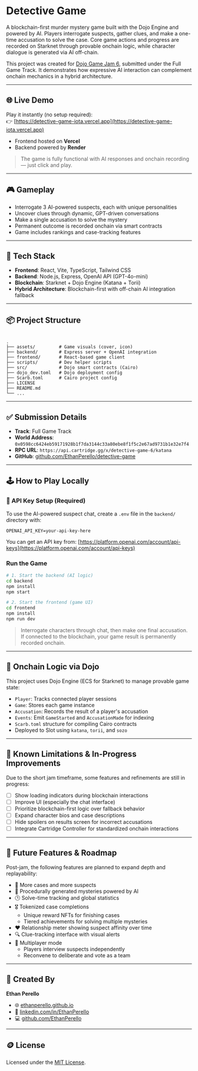 # Detective Game

A blockchain-first murder mystery game built with the Dojo Engine and powered by AI. Players interrogate suspects, gather clues, and make a one-time accusation to solve the case. Core game actions and progress are recorded on Starknet through provable onchain logic, while character dialogue is generated via AI off-chain.

This project was created for [Dojo Game Jam 6](https://github.com/dojoengine), submitted under the Full Game Track. It demonstrates how expressive AI interaction can complement onchain mechanics in a hybrid architecture.

---

## 🌐 Live Demo

Play it instantly (no setup required):  
👉 [https://detective-game-iota.vercel.app](https://detective-game-iota.vercel.app)

- Frontend hosted on **Vercel**
- Backend powered by **Render**

> The game is fully functional with AI responses and onchain recording — just click and play.

---

## 🎮 Gameplay

- Interrogate 3 AI-powered suspects, each with unique personalities  
- Uncover clues through dynamic, GPT-driven conversations  
- Make a single accusation to solve the mystery  
- Permanent outcome is recorded onchain via smart contracts  
- Game includes rankings and case-tracking features  

---

## 🧱 Tech Stack

- **Frontend**: React, Vite, TypeScript, Tailwind CSS  
- **Backend**: Node.js, Express, OpenAI API (GPT-4o-mini)  
- **Blockchain**: Starknet + Dojo Engine (Katana + Torii)  
- **Hybrid Architecture**: Blockchain-first with off-chain AI integration fallback  

---

## 📦 Project Structure

```

.
├── assets/         # Game visuals (cover, icon)
├── backend/        # Express server + OpenAI integration
├── frontend/       # React-based game client
├── scripts/        # Dev helper scripts
├── src/            # Dojo smart contracts (Cairo)
├── dojo_dev.toml   # Dojo deployment config
├── Scarb.toml      # Cairo project config
├── LICENSE
├── README.md
└── ...

````

---

## ✅ Submission Details

- **Track**: Full Game Track  
- **World Address**: `0x0598cc6424eb59171928b1f7da3144c33a80ebe8f1f5c2e67ad9731b1e32e7f4`  
- **RPC URL**: `https://api.cartridge.gg/x/detective-game-6/katana`  
- **GitHub**: [github.com/EthanPerello/detective-game](https://github.com/EthanPerello/detective-game)  

---

## 🕹 How to Play Locally

### 🔐 API Key Setup (Required)

To use the AI-powered suspect chat, create a `.env` file in the `backend/` directory with:

```env
OPENAI_API_KEY=your-api-key-here
````

You can get an API key from: [https://platform.openai.com/account/api-keys](https://platform.openai.com/account/api-keys)

### Run the Game

```bash
# 1. Start the backend (AI logic)
cd backend
npm install
npm start

# 2. Start the frontend (game UI)
cd frontend
npm install
npm run dev
```

> Interrogate characters through chat, then make one final accusation. If connected to the blockchain, your game result is permanently recorded onchain.

---

## 🧠 Onchain Logic via Dojo

This project uses Dojo Engine (ECS for Starknet) to manage provable game state:

* `Player`: Tracks connected player sessions
* `Game`: Stores each game instance
* `Accusation`: Records the result of a player's accusation
* `Events`: Emit `GameStarted` and `AccusationMade` for indexing
* `Scarb.toml` structure for compiling Cairo contracts
* Deployed to Slot using `katana`, `torii`, and `sozo`

---

## 🔧 Known Limitations & In-Progress Improvements

Due to the short jam timeframe, some features and refinements are still in progress:

- [ ] Show loading indicators during blockchain interactions
- [ ] Improve UI (especially the chat interface)
- [ ] Prioritize blockchain-first logic over fallback behavior
- [ ] Expand character bios and case descriptions
- [ ] Hide spoilers on results screen for incorrect accusations
- [ ] Integrate Cartridge Controller for standardized onchain interactions

---

## 🚀 Future Features & Roadmap

Post-jam, the following features are planned to expand depth and replayability:

- 🧩 More cases and more suspects
- 🧠 Procedurally generated mysteries powered by AI
- 🕒 Solve-time tracking and global statistics
- 🎖 Tokenized case completions
  - Unique reward NFTs for finishing cases
  - Tiered achievements for solving multiple mysteries
- ❤️ Relationship meter showing suspect affinity over time
- 🔍 Clue-tracking interface with visual alerts
- 🤝 Multiplayer mode
  - Players interview suspects independently
  - Reconvene to deliberate and vote as a team

---

## 👤 Created By

**Ethan Perello**

* 🌐 [ethanperello.github.io](https://ethanperello.github.io/)
* 💼 [linkedin.com/in/EthanPerello](http://linkedin.com/in/EthanPerello)
* 💻 [github.com/EthanPerello](https://github.com/EthanPerello)

---

## 🪙 License

Licensed under the [MIT License](./LICENSE).
